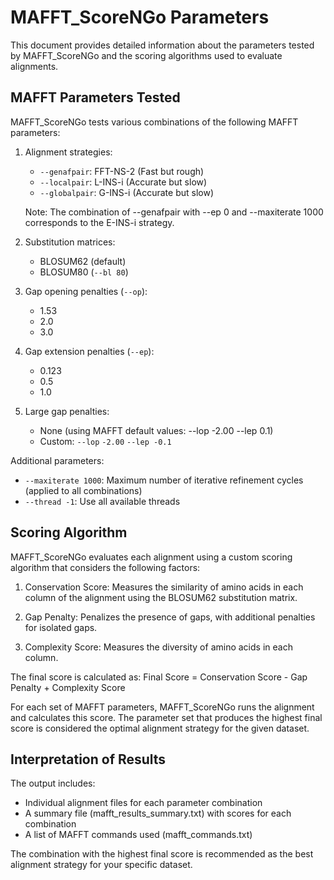 # MAFFT_ScoreNGo Parameters

This document provides detailed information about the parameters tested by MAFFT_ScoreNGo and the scoring algorithms used to evaluate alignments.

## MAFFT Parameters Tested

MAFFT_ScoreNGo tests various combinations of the following MAFFT parameters:

1. Alignment strategies:
   - ```--genafpair```: FFT-NS-2 (Fast but rough)
   - ```--localpair```: L-INS-i (Accurate but slow)
   - ```--globalpair```: G-INS-i (Accurate but slow)

   Note: The combination of --genafpair with --ep 0 and --maxiterate 1000 corresponds to the E-INS-i strategy.

2. Substitution matrices:
   - BLOSUM62 (default)
   - BLOSUM80 (```--bl 80```)

3. Gap opening penalties (```--op```):
   - 1.53
   - 2.0
   - 3.0

4. Gap extension penalties (```--ep```):
   - 0.123
   - 0.5
   - 1.0

5. Large gap penalties:
   - None (using MAFFT default values: --lop -2.00 --lep 0.1)
   - Custom: ```--lop``` ```-2.00``` ```--lep -0.1```

Additional parameters:
- ```--maxiterate 1000```: Maximum number of iterative refinement cycles (applied to all combinations)
- ```--thread -1```: Use all available threads

## Scoring Algorithm

MAFFT_ScoreNGo evaluates each alignment using a custom scoring algorithm that considers the following factors:

1. Conservation Score: Measures the similarity of amino acids in each column of the alignment using the BLOSUM62 substitution matrix.

2. Gap Penalty: Penalizes the presence of gaps, with additional penalties for isolated gaps.

3. Complexity Score: Measures the diversity of amino acids in each column.

The final score is calculated as:
Final Score = Conservation Score - Gap Penalty + Complexity Score

For each set of MAFFT parameters, MAFFT_ScoreNGo runs the alignment and calculates this score. The parameter set that produces the highest final score is considered the optimal alignment strategy for the given dataset.

## Interpretation of Results

The output includes:
- Individual alignment files for each parameter combination
- A summary file (mafft_results_summary.txt) with scores for each combination
- A list of MAFFT commands used (mafft_commands.txt)

The combination with the highest final score is recommended as the best alignment strategy for your specific dataset.
